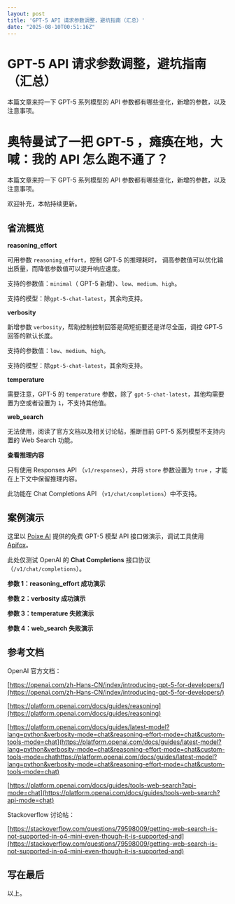 ```yaml
---
layout: post
title: 'GPT-5 API 请求参数调整，避坑指南（汇总）'
date: "2025-08-10T00:51:16Z"
---
```

GPT-5 API 请求参数调整，避坑指南（汇总）
=========================

本篇文章来捋一下 GPT-5 系列模型的 API 参数都有哪些变化，新增的参数，以及注意事项。

奥特曼试了一把 GPT-5 ，瘫痪在地，大喊：我的 API 怎么跑不通了？
=====================================

本篇文章来捋一下 GPT-5 系列模型的 API 参数都有哪些变化，新增的参数，以及注意事项。

欢迎补充，本帖持续更新。

省流概览
----

**reasoning\_effort**

可用参数 `reasoning_effort`，控制 GPT‑5 的推理耗时， 调高参数值可以优化输出质量，而降低参数值可以提升响应速度。

支持的参数值：`minimal`（ GPT-5 新增）、`low`、`medium`、`high`。

支持的模型：除`gpt-5-chat-latest`，其余均支持。

**verbosity**

新增参数 `verbosity`，帮助控制控制回答是简短扼要还是详尽全面，调控 GPT‑5 回答的默认长度。

支持的参数值：`low`、`medium`、`high`。

支持的模型：除`gpt-5-chat-latest`，其余均支持。

**temperature**

需要注意，GPT-5 的 `temperature` 参数，除了 `gpt-5-chat-latest`，其他均需要置为空或者设置为 `1`，不支持其他值。

**web\_search**

无法使用，阅读了官方文档以及相关讨论帖，推断目前 GPT-5 系列模型不支持内置的 Web Search 功能。

**查看推理内容**

只有使用 Responses API （`v1/responses`），并将 `store` 参数设置为 `true` ，才能在上下文中保留推理内容。

此功能在 Chat Completions API （`v1/chat/completions`）中不支持。

案例演示
----

这里以 [Poixe AI](https://poixe.com/) 提供的免费 GPT-5 模型 API 接口做演示，调试工具使用 [Apifox](https://apifox.com/)。

此处仅测试 OpenAI 的 **Chat Completions** 接口协议（`/v1/chat/completions`）。

**参数 1：reasoning\_effort 成功演示**

**参数 2：verbosity 成功演示**

**参数 3：temperature 失败演示**

**参数 4：web\_search 失败演示**

参考文档
----

OpenAI 官方文档：

[https://openai.com/zh-Hans-CN/index/introducing-gpt-5-for-developers/](https://openai.com/zh-Hans-CN/index/introducing-gpt-5-for-developers/)

[https://platform.openai.com/docs/guides/reasoning](https://platform.openai.com/docs/guides/reasoning)

[https://platform.openai.com/docs/guides/latest-model?lang=python&verbosity-mode=chat&reasoning-effort-mode=chat&custom-tools-mode=chat](https://platform.openai.com/docs/guides/latest-model?lang=python&verbosity-mode=chat&reasoning-effort-mode=chat&custom-tools-mode=chathttps://platform.openai.com/docs/guides/latest-model?lang=python&verbosity-mode=chat&reasoning-effort-mode=chat&custom-tools-mode=chat)

[https://platform.openai.com/docs/guides/tools-web-search?api-mode=chat](https://platform.openai.com/docs/guides/tools-web-search?api-mode=chat)

Stackoverflow 讨论帖：

[https://stackoverflow.com/questions/79598009/getting-web-search-is-not-supported-in-o4-mini-even-though-it-is-supported-and](https://stackoverflow.com/questions/79598009/getting-web-search-is-not-supported-in-o4-mini-even-though-it-is-supported-and)

写在最后
----

以上。